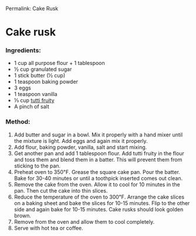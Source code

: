 Permalink: Cake Rusk

# Cake rusk

### Ingredients: 
* 1 cup all purpose flour + 1 tablespoon 
* ½ cup granulated sugar
* 1 stick butter (½ cup) 
* 1 teaspoon baking powder
* 3 eggs
* 1 teaspoon vanilla
* ⅓ cup [tutti fruity](http://www.instructables.com/id/Tutti-Frutti-Colorful-Candied-Fruit-Cubes-From-Raw/)
* A pinch of salt

### Method:
1. Add butter and sugar in a bowl. Mix it properly with a hand mixer until the mixture is light. Add eggs and again mix it properly.
2. Add flour, baking powder, vanilla, salt and start mixing. 
3. Get another pan and add 1 tablespoon flour. Add tutti fruity in the flour and toss them and blend them in a batter. This will prevent them from sticking to the pan.
4. Preheat oven to 350℉. Grease the square cake pan. Pour the batter. Bake for 30-40 minutes or until a toothpick inserted comes out clean. 
5. Remove the cake from the oven. Allow it to cool for 10 minutes in the pan. Then cut the cake into thin slices.
6. Reduce the temperature of the oven to 300℉. Arrange the cake slices on a baking sheet and bake the slices for 10-15 minutes. Flip to the other side and again bake for 10-15 minutes. Cake rusks should look golden brown. 
7. Remove from the oven and allow them to cool completely. 
8. Serve with hot tea or coffee.